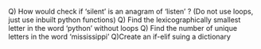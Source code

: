Q) How would check if ‘silent’ is an anagram of ‘listen’ ? (Do not use loops, just use inbuilt python functions)
Q) Find the lexicographically smallest letter in the word ‘python’ without loops
Q) Find the number of unique letters in the word ‘mississippi’
Q)Create an if-elif suing a dictionary
